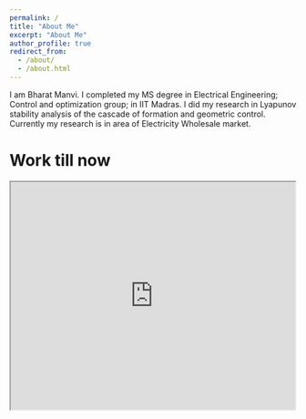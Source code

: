 ```yaml
---
permalink: /
title: "About Me"
excerpt: "About Me"
author_profile: true
redirect_from: 
  - /about/
  - /about.html
---
```


I am Bharat Manvi. I completed my MS degree in Electrical Engineering; Control and optimization group; in IIT Madras.
I did my research in Lyapunov stability analysis of the cascade of formation and geometric control. Currently my research is in area of Electricity Wholesale market.  

<!-- I am fascinated by the possibilities of learning and control in many of the applications. -->

Work till now
===

<iframe width="500" height="400" src="http://www.youtube.com/embed/wMIaKA5AQtA" frameborder="50" allowfullscreen></iframe>

